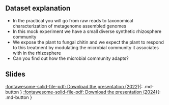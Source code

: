 ## Dataset explanation

- In the practical you will go from raw reads to
taxonomical characterization of metagenome
assembled genomes
- In this mock experiment we have a small diverse
synthetic rhizosphere community
- We expose the plant to fungal chitin and we expect the
plant to respond to this treatment by modulating the
microbial community it associates with in the
rhizosphere
- Can you find out how the microbial community adapts?

## Slides
[:fontawesome-solid-file-pdf: Download the presentation (2022)](../assets/from_zero_to_hero.pdf){: .md-button }
[:fontawesome-solid-file-pdf: Download the presentation (2024)](../assets/from_zero_to_hero.pdf){: .md-button }

